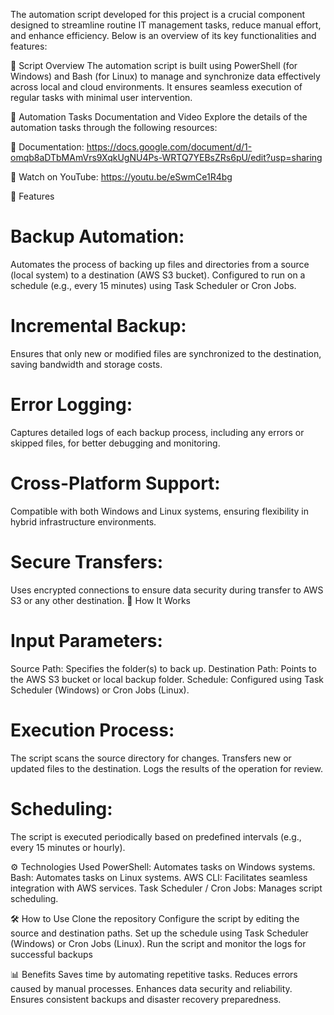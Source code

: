 The automation script developed for this project is a crucial component designed to streamline routine IT management tasks, reduce manual effort, and enhance efficiency. Below is an overview of its key functionalities and features:

📄 Script Overview
The automation script is built using PowerShell (for Windows) and Bash (for Linux) to manage and synchronize data effectively across local and cloud environments. It ensures seamless execution of regular tasks with minimal user intervention.

📂 Automation Tasks Documentation and Video
Explore the details of the automation tasks through the following resources:

📄 Documentation: https://docs.google.com/document/d/1-omqb8aDTbMAmVrs9XqkUgNU4Ps-WRTQ7YEBsZRs6pU/edit?usp=sharing

🎥 Watch on YouTube: https://youtu.be/eSwmCe1R4bg

🔑 Features
# Backup Automation:

Automates the process of backing up files and directories from a source (local system) to a destination (AWS S3 bucket).
Configured to run on a schedule (e.g., every 15 minutes) using Task Scheduler or Cron Jobs.
# Incremental Backup:

Ensures that only new or modified files are synchronized to the destination, saving bandwidth and storage costs.
# Error Logging:

Captures detailed logs of each backup process, including any errors or skipped files, for better debugging and monitoring.
# Cross-Platform Support:

Compatible with both Windows and Linux systems, ensuring flexibility in hybrid infrastructure environments.
# Secure Transfers:

Uses encrypted connections to ensure data security during transfer to AWS S3 or any other destination.
🚀 How It Works
# Input Parameters:

Source Path: Specifies the folder(s) to back up.
Destination Path: Points to the AWS S3 bucket or local backup folder.
Schedule: Configured using Task Scheduler (Windows) or Cron Jobs (Linux).
# Execution Process:

The script scans the source directory for changes.
Transfers new or updated files to the destination.
Logs the results of the operation for review.
# Scheduling:

The script is executed periodically based on predefined intervals (e.g., every 15 minutes or hourly).

⚙️ Technologies Used
PowerShell: Automates tasks on Windows systems.
Bash: Automates tasks on Linux systems.
AWS CLI: Facilitates seamless integration with AWS services.
Task Scheduler / Cron Jobs: Manages script scheduling.

🛠 How to Use
Clone the repository
Configure the script by editing the source and destination paths.
Set up the schedule using Task Scheduler (Windows) or Cron Jobs (Linux).
Run the script and monitor the logs for successful backups

📊 Benefits
Saves time by automating repetitive tasks.
Reduces errors caused by manual processes.
Enhances data security and reliability.
Ensures consistent backups and disaster recovery preparedness.
